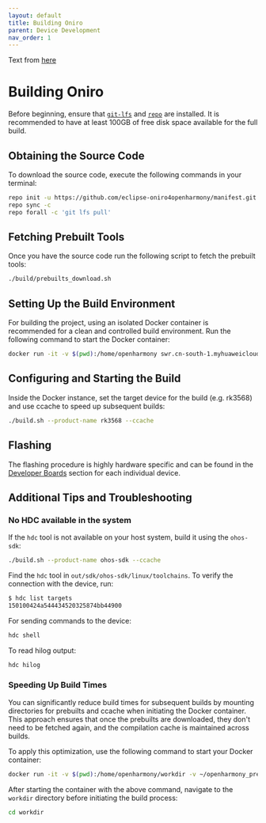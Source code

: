 ```yaml
---
layout: default
title: Building Oniro
parent: Device Development
nav_order: 1
---
```


Text from [here](https://github.com/eclipse-oniro4openharmony/eclipse-oniro4openharmony.github.io/blob/main/eclipse-oniro-project/building-oniro.md)

# Building Oniro

Before beginning, ensure that [`git-lfs`](https://docs.github.com/en/repositories/working-with-files/managing-large-files/installing-git-large-file-storage) and [`repo`](https://gerrit.googlesource.com/git-repo) are installed. It is recommended to have at least 100GB of free disk space available for the full build.

## Obtaining the Source Code

To download the source code, execute the following commands in your terminal:

```bash
repo init -u https://github.com/eclipse-oniro4openharmony/manifest.git -b OpenHarmony-4.1-Release -m oniro.xml --no-repo-verify
repo sync -c
repo forall -c 'git lfs pull'
```

## Fetching Prebuilt Tools

Once you have the source code run the following script to fetch the prebuilt tools:

```bash
./build/prebuilts_download.sh
```

## Setting Up the Build Environment

For building the project, using an isolated Docker container is recommended for a clean and controlled build environment. Run the following command to start the Docker container:

```bash
docker run -it -v $(pwd):/home/openharmony swr.cn-south-1.myhuaweicloud.com/openharmony-docker/docker_oh_standard:3.2

```

## Configuring and Starting the Build

Inside the Docker instance, set the target device for the build (e.g. rk3568)
and use ccache to speed up subsequent builds:

```bash
./build.sh --product-name rk3568 --ccache
```

## Flashing

The flashing procedure is highly hardware specific and can be found in the
[Developer Boards](./supported-device/boards/index) section for each individual device.

## Additional Tips and Troubleshooting

### No HDC available in the system

If the `hdc` tool is not available on your host system, build it using the `ohos-sdk`:

```bash
./build.sh --product-name ohos-sdk --ccache
```

Find the `hdc` tool in `out/sdk/ohos-sdk/linux/toolchains`. To verify the connection with the device, run:

```bash
$ hdc list targets
150100424a544434520325874bb44900
```

For sending commands to the device:

```bash
hdc shell
```

To read hilog output:

```bash
hdc hilog
```

### Speeding Up Build Times

You can significantly reduce build times for subsequent builds by mounting directories for prebuilts and ccache when initiating the Docker container. This approach ensures that once the prebuilts are downloaded, they don't need to be fetched again, and the compilation cache is maintained across builds.

To apply this optimization, use the following command to start your Docker container:

```bash
docker run -it -v $(pwd):/home/openharmony/workdir -v ~/openharmony_prebuilts:/home/openharmony/openharmony_prebuilts -v ~/.ccache:/root/.ccache swr.cn-south-1.myhuaweicloud.com/openharmony-docker/docker_oh_standard:3.2
```

After starting the container with the above command, navigate to the `workdir` directory before initiating the build process:

```bash
cd workdir
```